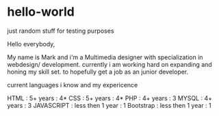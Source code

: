 # hello-world
just random stuff for testing purposes

Hello everybody,

My name is Mark and i'm a Multimedia designer with specialization in webdesign/ development.
currently i am working hard on expanding and honing my skill set.
to hopefully get a job as an junior developer.

current languages i know and my expericence

HTML        : 5+ years            : 4*
CSS         : 5+ years            : 4*
PHP         : 4+ years            : 3
MYSQL       : 4+ years            : 3
JAVASCRIPT  : less then 1 year    : 1
Bootstrap   : less then 1 year    : 1
